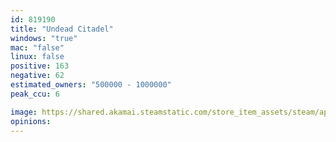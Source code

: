 ```yaml
---
id: 819190
title: "Undead Citadel"
windows: "true"
mac: "false"
linux: false
positive: 163
negative: 62
estimated_owners: "500000 - 1000000"
peak_ccu: 6

image: https://shared.akamai.steamstatic.com/store_item_assets/steam/apps/819190/header.jpg?t=1721110904
opinions:
---
```

